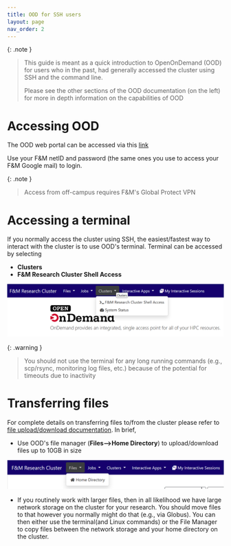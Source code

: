 ```yaml
---
title: OOD for SSH users
layout: page
nav_order: 2
---
```


{: .note }
>  This guide is meant as a quick introduction to OpenOnDemand (OOD) 
>  for users who in the past, had generally accessed the cluster
>  using SSH and the command line.  
>
>  Please see the other sections of the OOD documentation (on the left)
>  for more in depth information on the capabilities of OOD
>

# Accessing OOD

The OOD web portal can be accessed via this [link](https://rcs-scsn.fandm.edu)

Use your F&M netID and password (the same ones you use to access your F&M Google mail)
to login.

{: .note }
>  Access from off-campus requires F&M's Global Protect VPN
>

# Accessing a terminal

If you normally access the cluster using SSH, the easiest/fastest way to interact with the cluster
is to use OOD's terminal.  Terminal can be accessed by selecting

- **Clusters**
- **F&M Research Cluster Shell Access**

![OOD terminal menu item](../assets/images/terminal.png)

{: .warning }
>  You should not use the terminal for any long running commands (e.g., scp/rsync, monitoring log files, etc.)
>  because of the potential for timeouts due to inactivity
>

# Transferring files

For complete details on transferring files to/from the cluster please refer to 
[file upload/download documentation](file_management.html).  In brief,

- Use OOD's file manager (**Files-->Home Directory**) to upload/download files up to 10GB in size

![OOD file manager menu item](../assets/images/file_manager.png)

- If you routinely work with larger files, then in all likelihood we have large network storage
  on the cluster for your research.  You should move files to that however you normally might
  do that (e.g., via Globus).  You can then either use the terminal(and Linux commands) or the File Manager to 
  copy files between the network storage and your home directory on the cluster.




